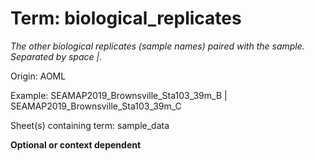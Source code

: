 # Term: biological_replicates

*The other biological replicates (sample names) paired with the sample. Separated by space |.*

Origin: AOML

Example: SEAMAP2019_Brownsville_Sta103_39m_B | SEAMAP2019_Brownsville_Sta103_39m_C

Sheet(s) containing term: sample_data

**Optional or context dependent**